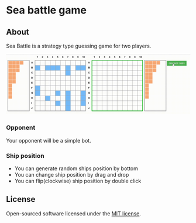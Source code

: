 # Sea battle game #

## About ##

Sea Battle is a strategy type guessing game for two players.

![Alt text](/src/2d-sea-battle/git/2d-sea-battle.gif?raw=true)

### Opponent  ###

Your opponent will be a simple bot.

### Ship position  ###

* You can generate random ships position by bottom
* You can change ship position by drag and drop
* You can flip(clockwise) ship position by double click

## License

Open-sourced software licensed under the [MIT license](https://opensource.org/licenses/MIT).
